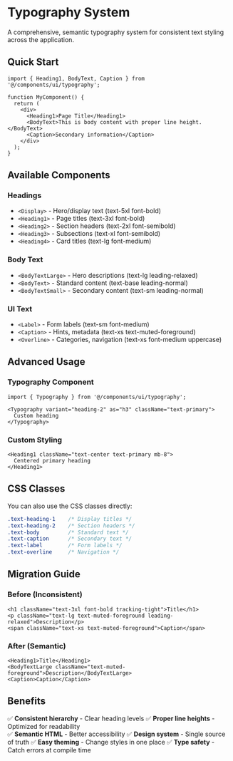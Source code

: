 # Typography System

A comprehensive, semantic typography system for consistent text styling across the application.

## Quick Start

```tsx
import { Heading1, BodyText, Caption } from '@/components/ui/typography';

function MyComponent() {
  return (
    <div>
      <Heading1>Page Title</Heading1>
      <BodyText>This is body content with proper line height.</BodyText>
      <Caption>Secondary information</Caption>
    </div>
  );
}
```

## Available Components

### Headings
- `<Display>` - Hero/display text (text-5xl font-bold)
- `<Heading1>` - Page titles (text-3xl font-bold) 
- `<Heading2>` - Section headers (text-2xl font-semibold)
- `<Heading3>` - Subsections (text-xl font-semibold)
- `<Heading4>` - Card titles (text-lg font-medium)

### Body Text
- `<BodyTextLarge>` - Hero descriptions (text-lg leading-relaxed)
- `<BodyText>` - Standard content (text-base leading-normal)
- `<BodyTextSmall>` - Secondary content (text-sm leading-normal)

### UI Text
- `<Label>` - Form labels (text-sm font-medium)
- `<Caption>` - Hints, metadata (text-xs text-muted-foreground)
- `<Overline>` - Categories, navigation (text-xs font-medium uppercase)

## Advanced Usage

### Typography Component
```tsx
import { Typography } from '@/components/ui/typography';

<Typography variant="heading-2" as="h3" className="text-primary">
  Custom heading
</Typography>
```

### Custom Styling
```tsx
<Heading1 className="text-center text-primary mb-8">
  Centered primary heading
</Heading1>
```

## CSS Classes

You can also use the CSS classes directly:

```css
.text-heading-1    /* Display titles */
.text-heading-2    /* Section headers */
.text-body         /* Standard text */
.text-caption      /* Secondary text */
.text-label        /* Form labels */
.text-overline     /* Navigation */
```

## Migration Guide

### Before (Inconsistent)
```tsx
<h1 className="text-3xl font-bold tracking-tight">Title</h1>
<p className="text-lg text-muted-foreground leading-relaxed">Description</p>
<span className="text-xs text-muted-foreground">Caption</span>
```

### After (Semantic)
```tsx
<Heading1>Title</Heading1>
<BodyTextLarge className="text-muted-foreground">Description</BodyTextLarge>
<Caption>Caption</Caption>
```

## Benefits

✅ **Consistent hierarchy** - Clear heading levels
✅ **Proper line heights** - Optimized for readability  
✅ **Semantic HTML** - Better accessibility
✅ **Design system** - Single source of truth
✅ **Easy theming** - Change styles in one place
✅ **Type safety** - Catch errors at compile time

